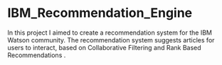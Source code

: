 # IBM_Recommendation_Engine

In this project I aimed to create a recommendation system for the IBM Watson community. The recommendation system suggests articles for users to interact, based on Collaborative Filtering and Rank Based Recommendations .
